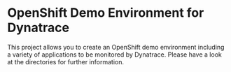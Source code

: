# OpenShift Demo Environment for Dynatrace

This project allows you to create an OpenShift demo environment including a variety of applications to be monitored by Dynatrace. Please have a look at the directories for further information.